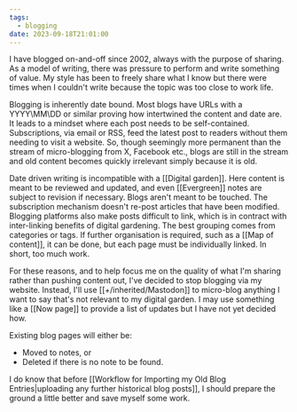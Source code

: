 ```yaml
---
tags:
  - blogging
date: 2023-09-18T21:01:00
---
```

I have blogged on-and-off since 2002, always with the purpose of sharing. As a model of writing, there was pressure to perform and write something of value. My style has been to freely share what I know but there were times when I couldn't write because the topic was too close to work life.

Blogging is inherently date bound. Most blogs have URLs with a YYYY\MM\DD or similar  proving how intertwined the content and date are. It leads to a mindset where each post needs to be self-contained. Subscriptions, via email or RSS, feed the latest post to readers without them needing to visit a website. So, though seemingly more permanent than the stream of micro-blogging from X, Facebook etc., blogs are still in the stream and old content becomes quickly irrelevant simply because it is old.

Date driven writing is incompatible with a [[Digital garden]]. Here content is meant to be reviewed and updated, and even [[Evergreen]] notes are subject to revision if necessary. Blogs aren't meant to be touched. The subscription mechanism doesn't re-post articles that have been modified. Blogging platforms also make posts difficult to link, which is in contract with inter-linking benefits of digital gardening. The best grouping comes from categories or tags. If further organisation is required, such as a [[Map of content]], it can be done, but each page must be individually linked. In short, too much work. 

For these reasons, and to help focus me on the quality of what I'm sharing rather than pushing content out, I've decided to stop blogging via my website. Instead, I'll use [[+/inherited/Mastodon]] to micro-blog anything I want to say that's not relevant to my digital garden. I may use something like a [[Now page]] to provide a list of updates but I have not yet decided how.

Existing blog pages will either be:
- Moved to notes, or
- Deleted if there is no note to be found. 

I do know that before [[Workflow for Importing my Old Blog Entries|uploading any further historical blog posts]], I should prepare the ground a little better and save myself some work.
